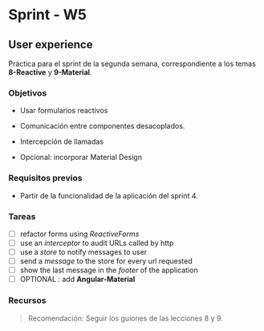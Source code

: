 # Sprint - W5

## User experience

Práctica para el sprint de la segunda semana, correspondiente a los temas **8-Reactive** y **9-Material**.

### Objetivos

- Usar formularios reactivos

- Comunicación entre componentes desacoplados.

- Intercepción de llamadas

- Opcional: incorporar Material Design

### Requisitos previos

- Partir de la funcionalidad de la aplicación del sprint 4.


### Tareas

- [ ] refactor forms using *ReactiveForms*
- [ ] use an *interceptor* to audit URLs called by http
- [ ] use a *store* to notify messages to user
- [ ] send a *message* to the store for every url requested
- [ ] show the last message in the *footer* of the application
- [ ] OPTIONAL : add **Angular-Material**

### Recursos


> Recomendación: Seguir los guiones de las lecciones 8 y 9.